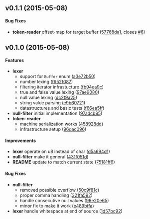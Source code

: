 <a name="v0.1.1"></a>
## v0.1.1 (2015-05-08)


#### Bug Fixes

* **token-reader**  offset-map for target buffer ([57768da1](https://github.com/Byron/json-tools/commit/57768da16ca72505a8424e012d4525e9bf583fd6), closes [#6](https://github.com/Byron/json-tools/issues/6))



<a name="v0.1.0"></a>
## v0.1.0 (2015-05-08)


#### Features

* **lexer**
  *  support for `Buffer` enum ([a3e72b50](https://github.com/Byron/json-tools/commit/a3e72b50fc09a73fc0ea8d4bb70ae10085386d71))
  *  number lexing ([f952f087](https://github.com/Byron/json-tools/commit/f952f087685a6b86aa2f4a45869f9ddc3d5a7578))
  *  filtering iterator infrastucture ([fb94ea9c](https://github.com/Byron/json-tools/commit/fb94ea9c4193a169cc54fed4c032f02dda302145))
  *  true and false value lexing ([97ae9080](https://github.com/Byron/json-tools/commit/97ae90808aabf8699e951700f59cb11e2cd38376))
  *  null value lexing ([dc2f9a25](https://github.com/Byron/json-tools/commit/dc2f9a2500440c73eace8ccdac35a25897611d5b))
  *  string value parsing ([e9b60721](https://github.com/Byron/json-tools/commit/e9b60721104361a2ace0d592551050f35a7d8178))
  *  datastructures and basic tests ([f66ea5ff](https://github.com/Byron/json-tools/commit/f66ea5ffe879b7dc9e551abd401be9bd3439662a))
* **null-filter**  initial implementation ([97adcb85](https://github.com/Byron/json-tools/commit/97adcb85b7c7198edcba49bdd56a246d701dd05d))
* **token-reader**
  *  machine serialization works ([458928dd](https://github.com/Byron/json-tools/commit/458928ddd45c85f2588ffcdb7d5efcccb2c88eb1))
  *  infrastructure setup ([96dac096](https://github.com/Byron/json-tools/commit/96dac09649fa27752851dbdc4babfe12a1f5db63))

#### Improvements

* **lexer**  operate on u8 instead of char ([d5a694d1](https://github.com/Byron/json-tools/commit/d5a694d11a783fb65e6388a442cbb66784a1bb3a))
* **null-filter**  make it general ([431f051d](https://github.com/Byron/json-tools/commit/431f051d15adebd365a9bf379dbf61ac8037658b))
* **README**  update to match current state ([75181ff6](https://github.com/Byron/json-tools/commit/75181ff6a52863da26dc83f2997cfa46edc8756c))

#### Bug Fixes

* **null-filter**
  *  removed possible overflow ([50c9f81c](https://github.com/Byron/json-tools/commit/50c9f81cdf83a1868d4456f74e1b78354fb6cd98))
  *  proper comma handling ([321fa592](https://github.com/Byron/json-tools/commit/321fa59258c431007c48a6c0155b0bf9c4f50780))
  *  handle consecutive null values ([96e20e65](https://github.com/Byron/json-tools/commit/96e20e656e63c827afa1942c1d09ad76544e9776))
  *  minor fix to make it work ([e489bffa](https://github.com/Byron/json-tools/commit/e489bffa8eb16741ad91c6b17ae5552dd9ad3a3a))
* **lexer**  handle whitespace at end of source ([1d57bc92](https://github.com/Byron/json-tools/commit/1d57bc923cb34b6daf1105691b700815a82cc0c1))



